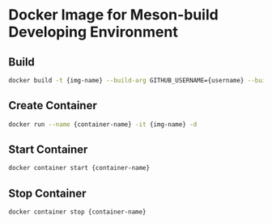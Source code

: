# Docker Image for Meson-build Developing Environment

## Build

```sh
docker build -t {img-name} --build-arg GITHUB_USERNAME={username} --build-arg GITHUB_PASSWORD={password} .
```

## Create Container

```sh
docker run --name {container-name} -it {img-name} -d
```

## Start Container

```sh
docker container start {container-name}
```

## Stop Container

```sh
docker container stop {container-name}
```

